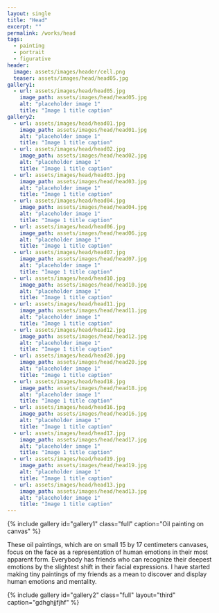 ```yaml
---
layout: single
title: "Head"
excerpt: ""
permalink: /works/head
tags:
  - painting
  - portrait
  - figurative
header:
  image: assets/images/header/cell.png
  teaser: assets/images/head/head05.jpg
gallery1:
  - url: assets/images/head/head05.jpg
    image_path: assets/images/head/head05.jpg
    alt: "placeholder image 1"
    title: "Image 1 title caption"
gallery2:
  - url: assets/images/head/head01.jpg
    image_path: assets/images/head/head01.jpg
    alt: "placeholder image 1"
    title: "Image 1 title caption"
  - url: assets/images/head/head02.jpg
    image_path: assets/images/head/head02.jpg
    alt: "placeholder image 1"
    title: "Image 1 title caption"
  - url: assets/images/head/head03.jpg
    image_path: assets/images/head/head03.jpg
    alt: "placeholder image 1"
    title: "Image 1 title caption"
  - url: assets/images/head/head04.jpg
    image_path: assets/images/head/head04.jpg
    alt: "placeholder image 1"
    title: "Image 1 title caption"
  - url: assets/images/head/head06.jpg
    image_path: assets/images/head/head06.jpg
    alt: "placeholder image 1"
    title: "Image 1 title caption"
  - url: assets/images/head/head07.jpg
    image_path: assets/images/head/head07.jpg
    alt: "placeholder image 1"
    title: "Image 1 title caption"
  - url: assets/images/head/head10.jpg
    image_path: assets/images/head/head10.jpg
    alt: "placeholder image 1"
    title: "Image 1 title caption"
  - url: assets/images/head/head11.jpg
    image_path: assets/images/head/head11.jpg
    alt: "placeholder image 1"
    title: "Image 1 title caption"
  - url: assets/images/head/head12.jpg
    image_path: assets/images/head/head12.jpg
    alt: "placeholder image 1"
    title: "Image 1 title caption"
  - url: assets/images/head/head20.jpg
    image_path: assets/images/head/head20.jpg
    alt: "placeholder image 1"
    title: "Image 1 title caption"
  - url: assets/images/head/head18.jpg
    image_path: assets/images/head/head18.jpg
    alt: "placeholder image 1"
    title: "Image 1 title caption"
  - url: assets/images/head/head16.jpg
    image_path: assets/images/head/head16.jpg
    alt: "placeholder image 1"
    title: "Image 1 title caption"
  - url: assets/images/head/head17.jpg
    image_path: assets/images/head/head17.jpg
    alt: "placeholder image 1"
    title: "Image 1 title caption"
  - url: assets/images/head/head19.jpg
    image_path: assets/images/head/head19.jpg
    alt: "placeholder image 1"
    title: "Image 1 title caption"
  - url: assets/images/head/head13.jpg
    image_path: assets/images/head/head13.jpg
    alt: "placeholder image 1"
    title: "Image 1 title caption"
---
```


{% include gallery id="gallery1" class="full" caption="Oil painting on canvas" %}

These oil paintings, which are on small 15 by 17 centimeters canvases, focus on the face as a representation of human emotions in their most apparent form. Everybody has friends who can recognize their deepest emotions by the slightest shift in their facial expressions. I have started making tiny paintings of my friends as a mean to discover and display human emotions and mentality.

{% include gallery id="gallery2" class="full" layout="third" caption="gdhghjjfjhf" %}
